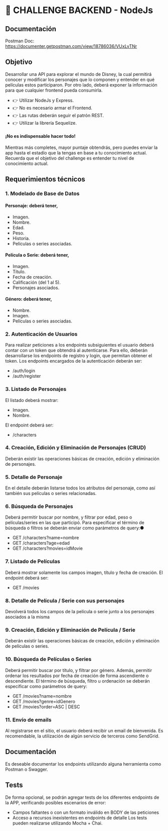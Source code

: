 # 🚀 CHALLENGE BACKEND - NodeJs

## Documentación
Postman Doc: https://documenter.getpostman.com/view/18786036/VUxLvTNr



## Objetivo
Desarrollar una API para explorar el mundo de Disney, la cual permitirá conocer y modificar los
personajes que lo componen y entender en qué películas estos participaron. Por otro lado, deberá
exponer la información para que cualquier frontend pueda consumirla.
* 👉 Utilizar NodeJs y Express.
* 👉 No es necesario armar el Frontend.
* 👉 Las rutas deberán seguir el patrón REST.
* 👉 Utilizar la librería Sequelize.

#### ¡No es indispensable hacer todo!
Mientras más completes, mayor puntaje obtendrás, pero puedes enviar la app hasta el estadío que la
tengas en base a tu conocimiento actual. Recuerda que el objetivo del challenge es entender tu nivel
de conocimiento actual.

## Requerimientos técnicos
### 1. Modelado de Base de Datos
#### Personaje: deberá tener,
* Imagen.
* Nombre.
* Edad.
* Peso.
* Historia.
* Películas o series asociadas.

#### Película o Serie: deberá tener,
* Imagen.
* Título.
* Fecha de creación.
* Calificación (del 1 al 5).
* Personajes asociados.

#### Género: deberá tener,
* Nombre.
* Imagen.
* Películas o series asociadas.

### 2. Autenticación de Usuarios
Para realizar peticiones a los endpoints subsiguientes el usuario deberá contar con un token que
obtendrá al autenticarse. Para ello, deberán desarrollarse los endpoints de registro y login, que
permitan obtener el token.
Los endpoints encargados de la autenticación deberán ser:
* /auth/login
* /auth/register

### 3. Listado de Personajes
El listado deberá mostrar:
* Imagen.
* Nombre.

El endpoint deberá ser:
* /characters

### 4. Creación, Edición y Eliminación de Personajes (CRUD)
Deberán existir las operaciones básicas de creación, edición y eliminación de personajes.

### 5. Detalle de Personaje
En el detalle deberán listarse todos los atributos del personaje, como así también sus películas o
series relacionadas.

### 6. Búsqueda de Personajes
Deberá permitir buscar por nombre, y filtrar por edad, peso o películas/series en las que participó.
Para especificar el término de búsqueda o filtros se deberán enviar como parámetros de query:●
* GET /characters?name=nombre
* GET /characters?age=edad
* GET /characters?movies=idMovie

### 7. Listado de Películas
Deberá mostrar solamente los campos imagen, título y fecha de creación.
El endpoint deberá ser:
* GET /movies

### 8. Detalle de Película / Serie con sus personajes
Devolverá todos los campos de la película o serie junto a los personajes asociados a la misma

### 9. Creación, Edición y Eliminación de Película / Serie
Deberán existir las operaciones básicas de creación, edición y eliminación de películas o series.

### 10. Búsqueda de Películas o Series
Deberá permitir buscar por título, y filtrar por género. Además, permitir ordenar los resultados
por fecha de creación de forma ascendiente o descendiente.
El término de búsqueda, filtro u ordenación se deberán especificar como parámetros de query:
* GET /movies?name=nombre
* GET /movies?genre=idGenero
* GET /movies?order=ASC | DESC

### 11. Envío de emails
Al registrarse en el sitio, el usuario deberá recibir un email de bienvenida. Es recomendable, la
utilización de algún servicio de terceros como SendGrid.

## Documentación
Es deseable documentar los endpoints utilizando alguna herramienta como Postman o Swagger.

## Tests
De forma opcional, se podrán agregar tests de los diferentes endpoints de la APP, verificando
posibles escenarios de error:
* Campos faltantes o con un formato inválido en BODY de las peticiones
* Acceso a recursos inexistentes en endpoints de detalle
Los tests pueden realizarse utilizando Mocha + Chai.